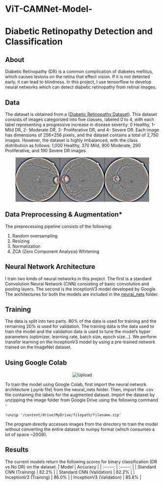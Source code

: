 # ViT-CAMNet-Model-

# Diabetic Retinopathy Detection and Classification

## About

Diabetic Retinopathy (DR) is a common complication of diabetes mellitus, which causes lesions on the retina that effect vision. If it is not detected early, it can lead to blindness. In this project, I use tensorflow to develop neural networks which can detect diabetic retinopathy from retinal images. 

## Data

The dataset is obtained from a ([Diabetic Retinopathy Dataset)](https://www.kaggle.com/datasets/sachinkumar413/diabetic-retinopathy-dataset). This dataset consists of images categorized into five classes, labeled 0 to 4, with each label representing a progressive increase in disease severity: 0 Healthy, 1- Mild DR, 2- Moderate DR, 3- Proliferative DR, and 4- Severe DR. Each image has dimensions of 256×256 pixels, and the dataset contains a total of 2,750 images. However, the dataset is highly imbalanced, with the class distribution as follows: 1,000 Healthy, 370 Mild, 900 Moderate, 290 Proliferative, and 190 Severe DR images.

<p align = "center">
<img align="center" src="dataset.png" alt="Original Dataset"/>
</p>

## Data Preprocessing & Augmentation*

The preprocessing pipeline consists of the following:
1. Random oversampling
2. Resizing
3. Normalization
4.  ZCA (Zero Component Analysis) Whitening

   ## Neural Network Architecture

I train two kinds of neural networks in this project. The first is a standard Convolution Neural Network (CNN) consisting of basic convolution and pooling layers. The second is the InceptionV3 model developed by Google. The architectures for both the models are included in the [neural_nets](https://github.com/ramanakshay/Diabetic-Retinopathy-Detection/tree/main/neural_nets) folder.

## Training

The data is split into two parts. 80% of the data is used for training and the remaining 20% is used for validation. The training data is the data used to train the model and the validation data is used to tune the model’s hyper parameters (optimizer, learning rate, batch size, epoch size...). We perform transfer learning on the InceptionV3 model by using a pre-trained network trained on the ImageNet dataset. 

## Using Google Colab

<p align = "center">
<img align="center" src="images/colab_upload.png" alt="Upload"/>
</p>

To train the model using Google Colab, first import the neural network architecture (.pynb file) from the neural_nets folder. Then, import the .csv file containing the labels for the augmented dataset. Import the dataset by unzipping the image folder from Google Drive using the following command - 

`!unzip '/content/drive/MyDrive/filepath/filename.zip'`

The program directly accesses images from the directory to train the model without converting the entire dataset to numpy format (which consumes a lot of space ~20GB).

## Results

The current models return the following scores for binary classification (DR vs No DR) on the dataset.
| Model | Accuracy |
| :-----: | :-----: |
| Standard CNN (Training) | 82.2% |
| Standard CNN (Validation) | 82.2% |
| InceptionV3 (Training) | 86.0% |
| InceptionV3 (Validation) | 85.8% |
